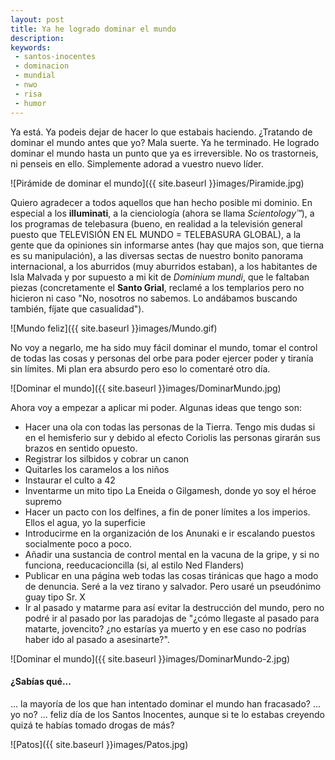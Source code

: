 ```yaml
---
layout: post
title: Ya he logrado dominar el mundo
description: 
keywords:
 - santos-inocentes
 - dominacion
 - mundial
 - nwo
 - risa
 - humor
---
```


Ya está. Ya podeis dejar de hacer lo que estabais haciendo. ¿Tratando de dominar el mundo antes que yo? Mala suerte. Ya he terminado. He logrado dominar el mundo hasta un punto que ya es irreversible. No os trastorneis, ni penseis en ello. Simplemente adorad a vuestro nuevo líder.

![Pirámide de dominar el mundo]({{ site.baseurl }}images/Piramide.jpg)

Quiero agradecer a todos aquellos que han hecho posible mi dominio. En especial a los __illuminati__, a la cienciología (ahora se llama _Scientology™_), a los programas de telebasura (bueno, en realidad a la televisión general puesto que TELEVISIÓN EN EL MUNDO = TELEBASURA GLOBAL), a la gente que da opiniones sin informarse antes (hay que majos son, que tierna es su manipulación), a las diversas sectas de nuestro bonito panorama internacional, a los aburridos (muy aburridos estaban), a los habitantes de Isla Malvada y por supuesto a mi kit de _Dominium mundi_, que le faltaban piezas (concretamente el __Santo Grial__, reclamé a los templarios pero no hicieron ni caso "No, nosotros no sabemos. Lo andábamos buscando también, fíjate que casualidad").


![Mundo feliz]({{ site.baseurl }}images/Mundo.gif)

No voy a negarlo, me ha sido muy fácil dominar el mundo, tomar el control de todas las cosas y personas del orbe para poder ejercer poder y tiranía sin límites. Mi plan era absurdo pero eso lo comentaré otro día.

![Dominar el mundo]({{ site.baseurl }}images/DominarMundo.jpg)

Ahora voy a empezar a aplicar mi poder. Algunas ideas que tengo son:

* Hacer una ola con todas las personas de la Tierra. Tengo mis dudas si en el hemisferio sur y debido al efecto Coriolis las personas girarán sus brazos en sentido opuesto.
* Registrar los silbidos y cobrar un canon
* Quitarles los caramelos a los niños
* Instaurar el culto a 42
* Inventarme un mito tipo La Eneida o Gilgamesh, donde yo soy el héroe supremo
* Hacer un pacto con los delfines, a fin de poner límites a los imperios. Ellos el agua, yo la superficie
* Introducirme en la organización de los Anunaki e ir escalando puestos socialmente poco a poco.
* Añadir una sustancia de control mental en la vacuna de la gripe, y si no funciona, reeducacioncilla (si, al estilo Ned Flanders)
* Publicar en una página web todas las cosas tiránicas que hago a modo de denuncia. Seré a la vez tirano y salvador. Pero usaré un pseudónimo guay tipo Sr. X
* Ir al pasado y matarme para así evitar la destrucción del mundo, pero no podré ir al pasado por las paradojas de "¿cómo llegaste al pasado para matarte, jovencito? ¿no estarías ya muerto y en ese caso no podrías haber ido al pasado a asesinarte?".

![Dominar el mundo]({{ site.baseurl }}images/DominarMundo-2.jpg)

#### ¿Sabías qué...
... la mayoría de los que han intentado dominar el mundo han fracasado?
... yo no?
... feliz día de los Santos Inocentes, aunque si te lo estabas creyendo quizá te habías tomado drogas de más?

![Patos]({{ site.baseurl }}images/Patos.jpg)
